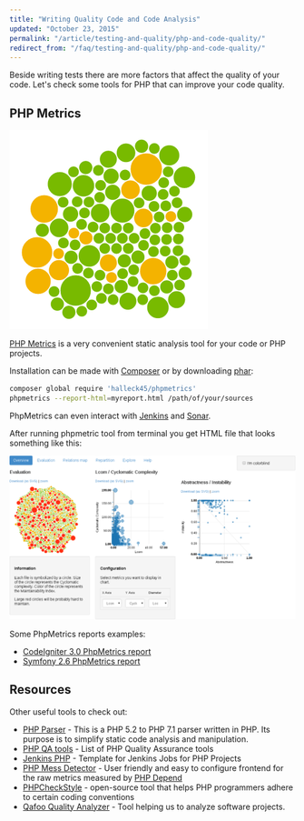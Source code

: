 ```yaml
---
title: "Writing Quality Code and Code Analysis"
updated: "October 23, 2015"
permalink: "/article/testing-and-quality/php-and-code-quality/"
redirect_from: "/faq/testing-and-quality/php-and-code-quality/"
---
```


Beside writing tests there are more factors that affect the quality of your code. Let's check some tools for PHP that
can improve your code quality.

## PHP Metrics

![PHP Metrics](/images/quality/phpmetrics.png "PHP Metrics")

[PHP Metrics][phpmetrics] is a very convenient static analysis tool for your code or PHP projects.

Installation can be made with [Composer][composer] or by downloading [phar][phar]:

```bash
composer global require 'halleck45/phpmetrics'
phpmetrics --report-html=myreport.html /path/of/your/sources
```

PhpMetrics can even interact with [Jenkins][jenkins] and [Sonar][sonar].

After running phpmetric tool from terminal you get HTML file that looks something like this:

![PHP Metrics Report](/images/quality/phpmetrics_2.png "PHP Metrics Report")

Some PhpMetrics reports examples:

* [CodeIgniter 3.0 PhpMetrics report](http://bl.ocks.org/peterkokot/raw/c5b4da6935d9a8684248/)
* [Symfony 2.6 PhpMetrics report](http://bl.ocks.org/peterkokot/raw/d43726688595f112a419/)

## Resources

Other useful tools to check out:

* [PHP Parser][phpparser] - This is a PHP 5.2 to PHP 7.1 parser written in PHP. Its purpose is to simplify static code analysis and manipulation.
* [PHP QA tools][phpqatools] - List of PHP Quality Assurance tools
* [Jenkins PHP][jenkinsphp] - Template for Jenkins Jobs for PHP Projects
* [PHP Mess Detector][phpmd] - User friendly and easy to configure frontend for the raw metrics measured by [PHP Depend][phpdepend]
* [PHPCheckStyle][phpcheckstyle] - open-source tool that helps PHP programmers adhere to certain coding conventions
* [Qafoo Quality Analyzer](https://github.com/Qafoo/QualityAnalyzer) - Tool helping us to analyze software projects.

[phpparser]: https://github.com/nikic/PHP-Parser
[phpmetrics]: http://phpmetrics.org
[phar]: https://github.com/Halleck45/PhpMetrics/raw/master/build/phpmetrics.phar
[jenkins]: http://jenkins-ci.org/
[sonar]: http://www.sonarqube.org
[phpqatools]: http://phpqatools.org/
[jenkinsphp]: http://jenkins-php.org/
[phpmd]: http://phpmd.org/
[phpdepend]: http://pdepend.org/
[phpcheckstyle]: https://phpcheckstyle.github.io/
[composer]: https://getcomposer.org/
